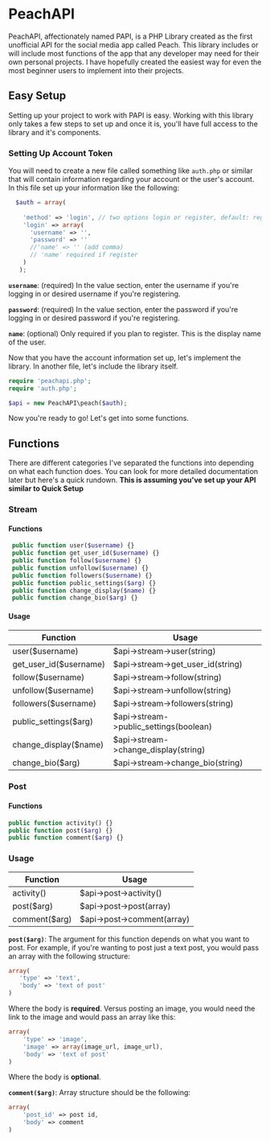 # PeachAPI

PeachAPI, affectionately named PAPI, is a PHP Library created as the first unofficial API for the social media app called Peach. This library includes or will include most functions of the app that any developer may need for their own personal projects. I have hopefully created the easiest way for even the most beginner users to implement into their projects.

## Easy Setup

Setting up your project to work with PAPI is easy. Working with this library only takes a few steps to set up and once it is, you'll have full access to the library and it's components.

### Setting Up Account Token

You will need to create a new file called something like `auth.php` or similar that will contain information regarding your account or the user's account. In this file set up your information like the following:

```php
  $auth = array(
  
    'method' => 'login', // two options login or register, default: register
    'login' => array(
      'username' => '',
      'password' => ''
      //'name' => '' (add comma)
      // 'name' required if register
    )
   );
```

**`username`**: (required) In the value section, enter the username if you're logging in or desired username if you're registering.

**`password`**: (required) In the value section, enter the password if you're logging in or desired password if you're registering.

**`name`**: (optional) Only required if you plan to register. This is the display name of the user.

Now that you have the account information set up, let's implement the library. In another file, let's include the library itself.

```php
require 'peachapi.php';
require 'auth.php';

$api = new PeachAPI\peach($auth);
```

Now you're ready to go! Let's get into some functions.

## Functions

There are different categories I've separated the functions into depending on what each function does. You can look for more detailed documentation later but here's a quick rundown. **This is assuming you've set up your API similar to Quick Setup**

### Stream

#### Functions
```php
 public function user($username) {}
 public function get_user_id($username) {}
 public function follow($username) {}
 public function unfollow($username) {}
 public function followers($username) {}
 public function public_settings($arg) {}
 public function change_display($name) {}
 public function change_bio($arg) {}
 ```
 #### Usage
| Function  | Usage |
| ------------- | ------------- |
| user($username)  | $api->stream->user(string)  |
| get_user_id($username)  | $api->stream->get_user_id(string)  |
| follow($username)  | $api->stream->follow(string)  |
| unfollow($username)  | $api->stream->unfollow(string)  |
| followers($username) | $api->stream->followers(string) |
| public_settings($arg) | $api->stream->public_settings(boolean) |
| change_display($name) | $api->stream->change_display(string) |
| change_bio($arg) | $api->stream->change_bio(string) |

### Post

#### Functions
```php
public function activity() {}
public function post($arg) {}
public function comment($arg) {}
```

### Usage
| Function | Usage |
| ------------- | ------------- |
| activity() | $api->post->activity() |
| post($arg) | $api->post->post(array) |
| comment($arg) | $api->post->comment(array) |

**`post($arg)`**: The argument for this function depends on what you want to post. For example, if you're wanting to post just a text post, you would pass an array with the following structure:
```php
array(
   'type' => 'text',
   'body' => 'text of post'
)
```
Where the body is **required**. Versus posting an image, you would need the link to the image and would pass an array like this:
```php
array(
    'type' => 'image',
    'image' => array(image_url, image_url),
    'body' => 'text of post'
)
```
Where the body is **optional**.

**`comment($arg)`**: Array structure should be the following:
```php
array(
    'post_id' => post id,
    'body' => comment
)
```
